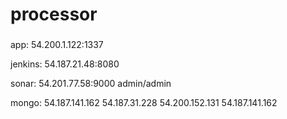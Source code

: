 # processor
### 
app:	 54.200.1.122:1337

jenkins: 54.187.21.48:8080

sonar:   54.201.77.58:9000	admin/admin

mongo:	 54.187.141.162
		 54.187.31.228
		 54.200.152.131
	     54.187.141.162

